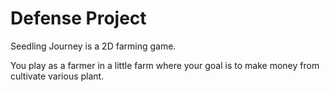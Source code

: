 # Defense Project


Seedling Journey is a 2D farming game.

You play as a farmer in a little farm where your goal is to make money from cultivate various plant.

